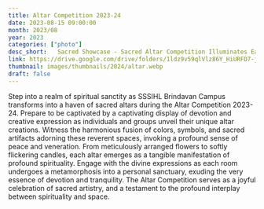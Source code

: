 ```yaml
---
title: Altar Competition 2023-24
date: 2023-08-15 09:00:00
month: 2023/08
year: 2023
categories: ["photo"]
desc_short:   Sacred Showcase - Sacred Altar Competition Illuminates Each Room at SSSIHL Brindavan Campus
link: https://drive.google.com/drive/folders/1ldz9v59qlVlz86Y_HiURFD7-je44T_YF?usp=sharing
thumbnail: images/thumbnails/2024/altar.webp
draft: false
---
```


 Step into a realm of spiritual sanctity as SSSIHL Brindavan Campus transforms into a haven of sacred altars during the Altar Competition 2023-24. Prepare to be captivated by a captivating display of devotion and creative expression as individuals and groups unveil their unique altar creations. Witness the harmonious fusion of colors, symbols, and sacred artifacts adorning these reverent spaces, invoking a profound sense of peace and veneration. From meticulously arranged flowers to softly flickering candles, each altar emerges as a tangible manifestation of profound spirituality. Engage with the divine expressions as each room undergoes a metamorphosis into a personal sanctuary, exuding the very essence of devotion and tranquility. The Altar Competition serves as a joyful celebration of sacred artistry, and a testament to the profound interplay between spirituality and space.